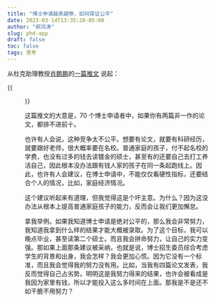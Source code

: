 ```yaml
---
title: "博士申请越来越卷，如何保证公平"
date: 2023-03-14T13:35:28-05:00
author: "郝鸿涛"
slug: phd-app
draft: false
toc: false
tags: 思考
---
```


从杜克助理教授[肖鹏鹏](https://www.pengpengxiao.com/)的[一篇推文](https://twitter.com/pengpeng_xiao/status/1625169701184716806?cxt=HHwWjIC-rfLO4Y0tAAAA) 说起：

{{<figure src="/media/cnblog/ppx.png">}}

这篇推文的大意是，70 个博士申请者中，如果你有两篇非一作的论文，都排不进前十。

也许有人会说，这种竞争太不公平。想要有论文，就要有科研经历，就要跟好老师，很大概率要在名校。普通家庭的孩子，付不起名校的学费，也没有过多的钱去读镀金的硕士，甚至有的还要自己去打工养活自己，因此根本没办法跟有钱人家的孩子在同一条起跑线上。因此，也许有人会建议，在博士申请中，不能仅仅看硬性指标，还要结合个人的情况，比如，家庭经济情况。

这个建议听起来有道理，但我觉得这是个坏主意。为什么？因为这没办法从根本上提高普通家庭孩子的能力，反而会让我们更加懈怠。

拿我举例。如果我知道博士申请是绝对公平的，那么我会非常努力，我知道我拿到什么样的结果才能大概被录取。为了这个目标，我可以晚点毕业，甚至读第二个硕士。而且我会拼命努力，让自己的实力变强。那如果上面那条建议被采纳，也就是说，博士招生委员综合考虑学生的背景和出身，我会怎样？我会更加心慌。因为它没有一个标准，而且我会觉得我的努力没有用。比如，当我有四篇论文发表，我反而觉得自己占劣势。明明这是我努力得来的结果，也许会被看成是我因为家里有钱，所以才能投入这么多时间在上面。那我是不是还不如干脆不用努力？